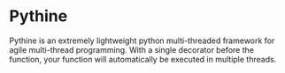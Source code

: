 # Pythine
Pythine is an extremely lightweight python multi-threaded framework for agile multi-thread programming. With a single decorator before the function, your function will automatically be executed in multiple threads. 
